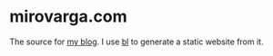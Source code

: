 # mirovarga.com

The source for [my blog](https://mirovarga.com). I use
[bl](https://github.com/mirovarga/blog) to generate a static website from it.

